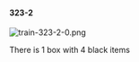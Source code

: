 #### 323-2
![train-323-2-0.png](https://github.com/lil-lab/nlvr/raw/master/nlvr/train/images/15/train-323-2-0.png "train-323-2-0.png")

There is 1 box with 4 black items